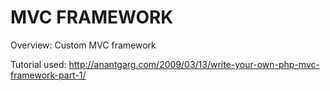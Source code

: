 MVC FRAMEWORK
=============

Overview:
Custom MVC framework 

Tutorial used: 
http://anantgarg.com/2009/03/13/write-your-own-php-mvc-framework-part-1/
